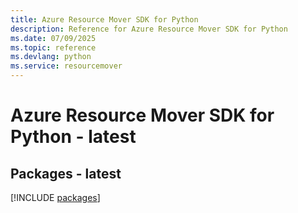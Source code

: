 ```yaml
---
title: Azure Resource Mover SDK for Python
description: Reference for Azure Resource Mover SDK for Python
ms.date: 07/09/2025
ms.topic: reference
ms.devlang: python
ms.service: resourcemover
---
```

# Azure Resource Mover SDK for Python - latest
## Packages - latest
[!INCLUDE [packages](resource-mover-index.md)]